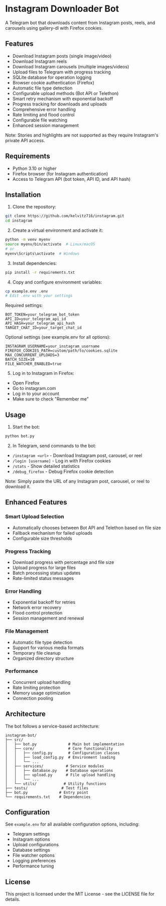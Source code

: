 # Instagram Downloader Bot

A Telegram bot that downloads content from Instagram posts, reels, and carousels using gallery-dl with Firefox cookies.

## Features

- Download Instagram posts (single image/video)
- Download Instagram reels
- Download Instagram carousels (multiple images/videos)
- Upload files to Telegram with progress tracking
- SQLite database for operation logging
- Browser cookie authentication (Firefox)
- Automatic file type detection
- Configurable upload methods (Bot API or Telethon)
- Smart retry mechanism with exponential backoff
- Progress tracking for downloads and uploads
- Comprehensive error handling
- Rate limiting and flood control
- Configurable file watching
- Enhanced session management

Note: Stories and highlights are not supported as they require Instagram's private API access.

## Requirements

- Python 3.10 or higher
- Firefox browser (for Instagram authentication)
- Access to Telegram API (bot token, API ID, and API hash)

## Installation

1. Clone the repository:
```bash
git clone https://github.com/kelvitz716/instagram.git
cd instagram
```

2. Create a virtual environment and activate it:
```bash
python -m venv myenv
source myenv/bin/activate  # Linux/macOS
# or
myenv\Scripts\activate  # Windows
```

3. Install dependencies:
```bash
pip install -r requirements.txt
```

4. Copy and configure environment variables:
```bash
cp example.env .env
# Edit .env with your settings
```

Required settings:
```env
BOT_TOKEN=your_telegram_bot_token
API_ID=your_telegram_api_id
API_HASH=your_telegram_api_hash
TARGET_CHAT_ID=your_target_chat_id
```

Optional settings (see example.env for all options):
```env
INSTAGRAM_USERNAME=your_instagram_username
FIREFOX_COOKIES_PATH=custom/path/to/cookies.sqlite
MAX_CONCURRENT_UPLOADS=3
BATCH_SIZE=10
FILE_WATCHER_ENABLED=true
```

5. Log in to Instagram in Firefox:
- Open Firefox
- Go to instagram.com
- Log in to your account
- Make sure to check "Remember me"

## Usage

1. Start the bot:
```bash
python bot.py
```

2. In Telegram, send commands to the bot:
- `/instagram <url>` - Download Instagram post, carousel, or reel
- `/login [username]` - Log in with Firefox cookies
- `/stats` - Show detailed statistics
- `/debug_firefox` - Debug Firefox cookie detection

Note: Simply paste the URL of any Instagram post, carousel, or reel to download it.

## Enhanced Features

### Smart Upload Selection
- Automatically chooses between Bot API and Telethon based on file size
- Fallback mechanism for failed uploads
- Configurable size thresholds

### Progress Tracking
- Download progress with percentage and file size
- Upload progress for large files
- Batch processing status updates
- Rate-limited status messages

### Error Handling
- Exponential backoff for retries
- Network error recovery
- Flood control protection
- Session management and renewal

### File Management
- Automatic file type detection
- Support for various media formats
- Temporary file cleanup
- Organized directory structure

### Performance
- Concurrent upload handling
- Rate limiting protection
- Memory usage optimization
- Connection pooling

## Architecture

The bot follows a service-based architecture:

```
instagram-bot/
├── src/
│   ├── bot.py              # Main bot implementation
│   ├── core/               # Core functionality
│   │   ├── config.py       # Configuration classes
│   │   ├── load_config.py  # Environment loading
│   │   └── ...
│   ├── services/          # Service modules
│   │   ├── database.py    # Database operations
│   │   ├── upload.py      # File upload handling
│   │   └── ...
│   └── utils/            # Utility functions
├── tests/               # Test files
├── bot.py              # Entry point
└── requirements.txt    # Dependencies
```

## Configuration

See `example.env` for all available configuration options, including:
- Telegram settings
- Instagram options
- Upload configurations
- Database settings
- File watcher options
- Logging preferences
- Performance tuning

## License

This project is licensed under the MIT License - see the LICENSE file for details.
